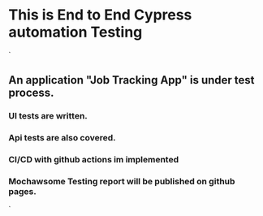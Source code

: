 # This is End to End Cypress automation Testing

`
## An application "Job Tracking App" is under test process.
### UI tests are written.
### Api tests are also covered.
### CI/CD with github actions im implemented
### Mochawsome Testing report will be published on github pages.
`